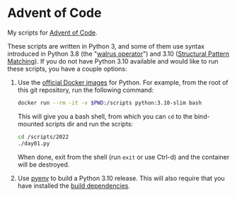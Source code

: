# Advent of Code

My scripts for [Advent of Code](https://adventofcode.com).

These scripts are written in Python 3, and some of them use syntax introduced
in Python 3.8 (the "[walrus operator](https://peps.python.org/pep-0572)") and
3.10 ([Structural Pattern Matching](https://peps.python.org/pep-0636)). If you
do not have Python 3.10 available and would like to run these scripts, you have
a couple options:

1. Use the [official Docker images](https://hub.docker.com/_/python/) for
   Python. For example, from the root of this git repository, run the
   following command:

   ```bash
   docker run --rm -it -v $PWD:/scripts python:3.10-slim bash
   ```

   This will give you a bash shell, from which you can `cd` to the bind-mounted
   scripts dir and run the scripts:

   ```bash
   cd /scripts/2022
   ./day01.py
   ```

   When done, exit from the shell (run `exit` or use Ctrl-d) and the container
   will be destroyed.

2. Use
   [pyenv](https://github.com/pyenv/pyenv#simple-python-version-management-pyenv)
   to build a Python 3.10 release. This will also require that you have
   installed the [build
   dependencies](https://github.com/pyenv/pyenv/wiki#suggested-build-environment).
